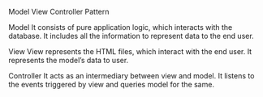 Model View Controller Pattern

Model
It consists of pure application logic, which interacts with the database. It includes all the information to represent data to the end user.

View
View represents the HTML files, which interact with the end user. It represents the model’s data to user.

Controller
It acts as an intermediary between view and model. It listens to the events triggered by view and queries model for the same.